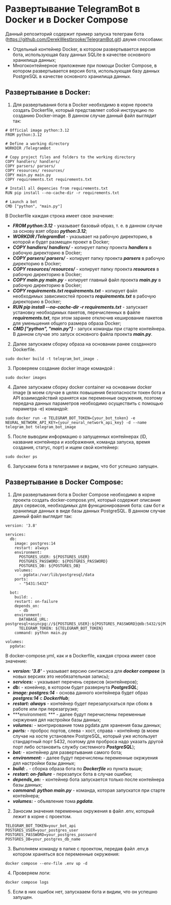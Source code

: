# Развертывание TelegramBot в Docker и в Docker Compose

Данный репозиторий содержит пример запуска телеграм бота (https://github.com/DerekWestbrooke/TelegramBot.git) двумя способами:

- Отдельный контейнер Docker, в котором развертывается версия бота, использующая базу данных SQLite в качестве основного хранилища данных;
- Многоконтейнерное приложение при помощи Docker Compose, в котором развертывается версия бота, использующая базу данных PostgreSQL в качестве основного хранилища данных.

## Развертывание в Docker:
1) Для развертывания бота  в Docker необходимо в корне проекта создать Dockerfile, который представляет собой инструкцию по созданию Docker-image. В данном случае данный файл выглядит так:
```
# Official image python:3.12
FROM python:3.12

# Define a working directory
WORKDIR /TelegramBot

# Copy project files and folders to the working directory
COPY handlers/ handlers/
COPY parsers/ parsers/
COPY resources/ resources/
COPY main.py main.py
COPY requirements.txt requirements.txt

# Install all depencies from requirements.txt
RUN pip install --no-cache-dir -r requirements.txt

# Launch a bot
CMD ["python", "main.py"]
```
В Dockerfile каждая строка имеет свое значение:
* ***FROM python:3.12*** - указывает базовый образ, т. е. в данном случае за основу взят образ ***python:3.12***;
* ***WORKDIR /TelegramBot*** - указывает на рабочую директорию, в которой и будет размещен проект в Docker;
* ***COPY handlers/ handlers/*** - копирует папку проекта ***handlers*** в рабочую директорию в Docker;
* ***COPY parsers/ parsers/*** - копирует папку проекта ***parsers*** в рабочую директорию в Docker;
* ***COPY resources/ resources/*** - копирует папку проекта ***resources*** в рабочую директорию в Docker;
* ***COPY main.py main.py*** - копирует главный файл проекта ***main.py*** в рабочую директорию в Docker;
* ***COPY requirements.txt requirements.txt*** - копирует файл необходимых зависимостей проекта ***requirements.txt*** в рабочую директорию в Docker;
* ***RUN pip install --no-cache-dir -r requirements.txt*** - запускает установку необходимых пакетов, перечисленных в файле ***requirements.txt***, при этом заранее отключив кеширование пакетов для уменьшения общего размера образа Docker;
* ***CMD ["python", "main.py"]*** - запуск команды при старте контейнера. В данном случае это запуск основного файла проекта ***main.py***.
2) Далее запускаем сборку образа на основании ранее созданного Dockerfile.
```
sudo docker build -t telegram_bot_image .
```
3) Проверяем создание docker image командой :
```
sudo docker images
```
4) Далее запускаем сборку docker container на основании docker image (в моем случае в целях повышения безопасности токен бота и API взаимодействий хранятся как переменные окружения, поэтому передача данных параметров необходимо осуществить с помощью параметра -e) командой:
```
sudo docker run -e TELEGRAM_BOT_TOKEN={your_bot_token} -e NEURAL_NETWORK_API_KEY={your_neural_network_api_key} -d --name telegram_bot telegram_bot_image
```
5) После выводим информацию о запущенных контейнерах (ID, название контейнера и изображения, команда запуска, время создания, статус, порт) и ищем свой контейнер:
```
sudo docker ps
```
6) Запускаем бота в телеграмме и видим, что бот успешно запущен.

## Развертывание в Docker Compose:  
1) Для развертывания бота  в Docker Compose необходимо в корне проекта создать docker-compose.yml, который содержит описание двух сервисов, необходимых для функционирования бота: сам бот и хранилище данных в виде базы данных PostgreSQL. В данном случае данный файл выглядит так:
```
version: '3.8'

services:
  db:
    image: postgres:14
    restart: always
    environment:
      POSTGRES_USER: ${POSTGRES_USER}
      POSTGRES_PASSWORD: ${POSTGRES_PASSWORD}
      POSTGRES_DB: ${POSTGRES_DB}
    volumes:
      - pgdata:/var/lib/postgresql/data
    ports:
      - "5431:5432"

  bot:
    build: .
    restart: on-failure
    depends_on:
      - db
    environment:
      DATABASE_URL: postgresql+asyncpg://${POSTGRES_USER}:${POSTGRES_PASSWORD}@db:5432/${POSTGRES_DB}
      TELEGRAM_TOKEN: ${TELEGRAM_BOT_TOKEN}
    command: python main.py

volumes:
  pgdata:
```
В docker-compose.yml, как и в Dockerfile, каждая строка имеет свое значение:
* ***version: '3.8'*** - указывает версию синтаксиса для ***docker compose*** (в новых версиях это необязательная запись);
* ***services:*** - указывает перечень сервисов (контейнеров);
* ***db:*** - конейнер, в котором будет развернута ***PostgreSQL***;
* ***image: postgres:14*** -  основа данного контейнера будет образ ***postgres:14*** с ***DockerHub***;
* ***restart: always*** - контейнер будет перезапускаться при сбоях в работе или при перезагрузке;
* ***environment: *** - далее будут перечислены переменные окржуения дял настройки базы данных;
* ***volumes:*** - монтрирование тома pgdata для хранения базы данных;
* ***ports:*** - проброс портов, слева - хост, справа - контейнер (в моем случае на хосте установлен PostgreSQL, который уже использует стандартный порт 5432, поэтому для проброса надо указать другой порт либо остановить службу системного ***PostgreSQL***);
* ***bot:*** - контейнер для развертывания самого бота;
* ***environment:*** - далее будут перечислены переменные окржуения дял настройки базы данных;
* ***build: .*** - сборка образа бота по ***Dockerfile*** из пункта выше;
* ***restart: on-failure*** - перезапуск бота в случае ошибки;
* ***depends_on:*** - контейнер бота запускается только после контейнера базы данных;
* ***сommand: python main.py*** - команда, которая запускатся при старте контейнера;
* ***volumes:*** - объявление тома ***pgdata***.
2) Заносим значения переменных окружения в файл .env, который лежит в корне с проектом.
```
TELEGRAM_BOT_TOKEN=your_bot_api
POSTGRES_USER=your_postgres_user
POSTGRES_PASSWORD=your_postgres_password
POSTGRES_DB=your_postgres_db_name
```
3) Выполняем команду в папке с проектом, передав файл .env,в котором храняться все переменные окружения:
```
docker compose --env-file .env up -d
```
4) Проверяем логи:
```
docker compose logs
```
5) Если в них ошибок нет, запускааем бота и видим, что он успешно запущен.


  



